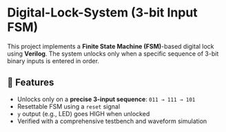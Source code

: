 # Digital-Lock-System (3-bit Input FSM)
This project implements a **Finite State Machine (FSM)**-based digital lock using **Verilog**. The system unlocks only when a specific sequence of 3-bit binary inputs is entered in order.

## 🔧 Features
- Unlocks only on a **precise 3-input sequence**: `011 → 111 → 101`
- Resettable FSM using a `reset` signal
- `y` output (e.g., LED) goes HIGH when unlocked
- Verified with a comprehensive testbench and waveform simulation
